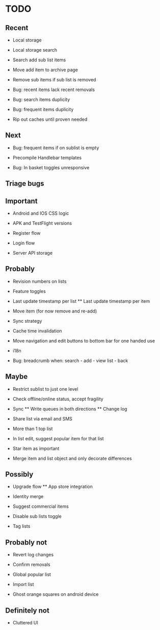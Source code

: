 TODO
===

Recent
---

* Local storage

* Local storage search

* Search add sub list items

* Move add item to archive page

* Remove sub items if sub list is removed

* Bug: recent items lack recent removals

* Bug: search items duplicity

* Bug: frequent items duplicity

* Rip out caches until proven needed


Next
---

* Bug: frequent items if on sublist is empty

* Precompile Handlebar templates

* Bug: In basket toggles unresponsive


Triage bugs 
---


Important
----

* Android and IOS CSS logic

* APK and TestFlight versions

* Register flow

* Login flow

* Server API storage



Probably
---

* Revision numbers on lists

* Feature toggles

* Last update timestamp per list
** Last update timestamp per item

* Move item (for now remove and re-add)

* Sync strategy

* Cache time invalidation

* Move navigation and edit buttons to bottom bar for one handed use

* i18n

* Bug: breadcrumb when: search - add - view list - back


Maybe
---

* Restrict sublist to just one level

* Check offline/online status, accept fragility

* Sync
** Write queues in both directions
** Change log

* Share list via email and SMS

* More than 1 top list

* In list edit, suggest popular item for that list

* Star item as important

* Merge item and list object and only decorate differences


Possibly
---

* Upgrade flow
** App store integration

* Identity merge

* Suggest commercial items

* Disable sub lists toggle

* Tag lists


Probably not
---

* Revert log changes

* Confirm removals

* Global popular list

* Import list

* Ghost orange squares on android device


Definitely not
-----

* Cluttered UI


